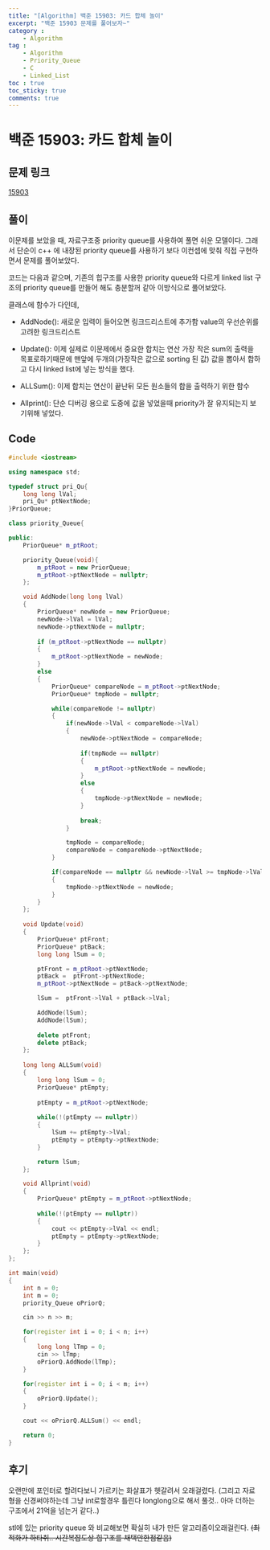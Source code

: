 ```yaml
---
title: "[Algorithm] 백준 15903: 카드 합체 놀이"
excerpt: "백준 15903 문제를 풀어보자~"
category :
    - Algorithm
tag :
    - Algorithm
	- Priority_Queue
	- C
	- Linked_List
toc : true
toc_sticky: true
comments: true
---
```


# 백준 15903: 카드 합체 놀이

## 문제 링크
[15903](https://www.acmicpc.net/problem/15903)

## 풀이
이문제를 보았을 때, 자료구조중 priority queue를 사용하여 풀면 쉬운 모델이다.
그래서 단순이 c++ 에 내장된 priority queue를 사용하기 보다 
이컨셉에 맞춰 직접 구현하면서 문제를 풀어보았다.
 
코드는 다음과 같으며, 기존의 힙구조를 사용한 priority queue와 다르게 
linked list 구조의 priority queue를 만들어 해도 충분할꺼 같아 이방식으로 풀어보았다.
 
클래스에 함수가 다인데,

- AddNode(): 새로운 입력이 들어오면 링크드리스트에 추가함 value의 우선순위를 고려한 링크드리스트
 
- Update(): 이제 실제로 이문제에서 중요한 합치는 연산 가장 작은 sum의 출력을 목표로하기때문에
맨앞에 두개의(가장작은 값으로 sorting 된 값) 값을 뽑아서 합하고 다시 linked list에 넣는 방식을 했다.
 
- ALLSum(): 이제 합치는 연산이 끝난뒤 모든 원소들의 합을 출력하기 위한 함수
 
- Allprint(): 단순 디버깅 용으로 도중에 값을 넣었을때 priority가 잘 유지되는지 보기위해 넣었다.


## Code
```cpp
#include <iostream>

using namespace std;

typedef struct pri_Qu{
	long long lVal;
	pri_Qu* ptNextNode;
}PriorQueue;

class priority_Queue{

public:
	PriorQueue* m_ptRoot;

	priority_Queue(void){
		m_ptRoot = new PriorQueue;
		m_ptRoot->ptNextNode = nullptr;
	};

	void AddNode(long long lVal)
	{
		PriorQueue* newNode = new PriorQueue;
		newNode->lVal = lVal;
		newNode->ptNextNode = nullptr;
		
		if (m_ptRoot->ptNextNode == nullptr)
		{
			m_ptRoot->ptNextNode = newNode;
		}
		else
		{
			PriorQueue* compareNode = m_ptRoot->ptNextNode;
			PriorQueue* tmpNode = nullptr;

			while(compareNode != nullptr)
			{
				if(newNode->lVal < compareNode->lVal)
				{
					newNode->ptNextNode = compareNode;
					
					if(tmpNode == nullptr)
					{
						m_ptRoot->ptNextNode = newNode;
					}
					else
					{
						tmpNode->ptNextNode = newNode; 
					}
				
					break;
				}

				tmpNode = compareNode;
				compareNode = compareNode->ptNextNode;
			}

			if(compareNode == nullptr && newNode->lVal >= tmpNode->lVal)
			{
				tmpNode->ptNextNode = newNode;
			}
		}
	};
	
	void Update(void)
	{
		PriorQueue* ptFront;
		PriorQueue* ptBack;
		long long lSum = 0;

		ptFront = m_ptRoot->ptNextNode;	
		ptBack =  ptFront->ptNextNode;
		m_ptRoot->ptNextNode = ptBack->ptNextNode;

		lSum =  ptFront->lVal + ptBack->lVal;

		AddNode(lSum);
		AddNode(lSum);
		
		delete ptFront;
		delete ptBack;
	};
	
	long long ALLSum(void)
	{
		long long lSum = 0;
		PriorQueue* ptEmpty;
	
		ptEmpty = m_ptRoot->ptNextNode;	
		
		while(!(ptEmpty == nullptr))
		{
			lSum += ptEmpty->lVal;
			ptEmpty = ptEmpty->ptNextNode;
		}

		return lSum; 
	};

	void Allprint(void)
	{
		PriorQueue* ptEmpty = m_ptRoot->ptNextNode;
		
		while(!(ptEmpty == nullptr))
		{
			cout << ptEmpty->lVal << endl;
			ptEmpty = ptEmpty->ptNextNode;
		}
	};
};

int main(void)
{
	int n = 0;
	int m = 0;
	priority_Queue oPriorQ;

	cin >> n >> m;

	for(register int i = 0; i < n; i++)
	{
		long long lTmp = 0;
		cin >> lTmp;
		oPriorQ.AddNode(lTmp);
	}

	for(register int i = 0; i < m; i++)
	{
		oPriorQ.Update();
	}

	cout << oPriorQ.ALLSum() << endl;

	return 0;
}
```

## 후기
오랜만에 포인터로 할려다보니 가르키는 화살표가 헷갈려서 오래걸렸다.
(그리고 자료형을 신경써야하는데 그냥 int로할경우 틀린다 longlong으로 해서 풀것.. 아마 더하는 구조에서 21억을 넘는거 같다..)
 
stl에 있는 priority queue 와 비교해보면 확실히 내가 만든 알고리즘이오래걸린다.
~~(최적화가 하타취.. 시간복잡도상 힙구조를 채택안한점같음)~~
